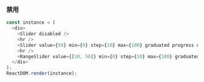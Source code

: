 ### 禁用

<!--start-code-->

```js
const instance = (
  <div>
    <Slider disabled />
    <hr />
    <Slider value={50} min={0} step={10} max={100} graduated progress disabled />
    <hr />
    <RangeSlider value={[10, 50]} min={0} step={10} max={100} graduated progress disabled />
  </div>
);
ReactDOM.render(instance);
```

<!--end-code-->
